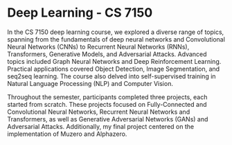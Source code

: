 # Deep Learning - CS 7150

In the CS 7150 deep learning course, we explored a diverse range of topics, spanning from the fundamentals of deep neural networks and Convolutional Neural Networks (CNNs) to Recurrent Neural Networks (RNNs), Transformers, Generative Models, and Adversarial Attacks. Advanced topics included Graph Neural Networks and Deep Reinforcement Learning. Practical applications covered Object Detection, Image Segmentation, and seq2seq learning. The course also delved into self-supervised training in Natural Language Processing (NLP) and Computer Vision.

Throughout the semester, participants completed three projects, each started from scratch. These projects focused on Fully-Connected and Convolutional Neural Networks, Recurrent Neural Networks and Transformers, as well as Generative Adversarial Networks (GANs) and Adversarial Attacks. Additionally, my final project centered on the implementation of Muzero and Alphazero.


